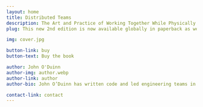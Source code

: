 ```yaml
---
layout: home
title: Distributed Teams
description: The Art and Practice of Working Together While Physically Apart
plug: This new 2nd edition is now available globally in paperback as well as for Kindle, kobo and nook e-readers.

img: cover.jpg

button-link: buy
button-text: Buy the book

author: John O'Duinn
author-img: author.webp
author-link: author
author-bio: John O’Duinn has written code and led engineering teams in companies ranging from four person startups, to non-profits, to multinationals – including in the US Government as part of the U.S. Digital Service in the Obama White House.

contact-link: contact
---
```


